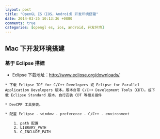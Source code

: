 ```yaml
---
layout: post
title: "OpenGL ES（IOS，Android）开发环境搭建"
date: 2014-03-25 10:13:36 +0800
comments: true
categories: [opengl es, ios, android, 开发环境]
---
```


## Mac 下开发环境搭建

### 基于 Eclipse 搭建

* Eclipse 下载地址：<http://www.eclipse.org/downloads/> 

<!-- more -->

    * 下载 Eclipse IDE for C/C++ Developers 或 Eclipse for Parallel Application Developers 版本。版本自带 C/C++ Development Tools（CDT）。或下载 Eclipse Standard 版本，自行安装 CDT 等相关插件

    * DevCPP 工具安装。

    * 配置 Eclipse - window - preference - C/C++ - environment

        1. path 配置
        2. LIBRARY_PATH
        3. C_INCLUDE_PATH
        